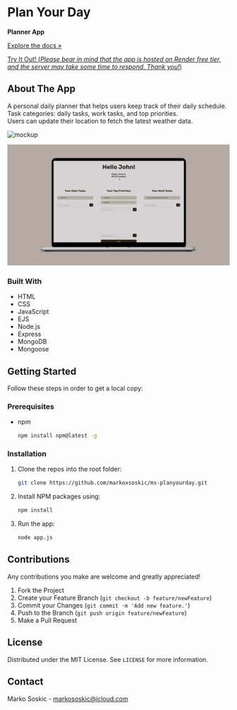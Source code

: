 # Plan Your Day

**Planner App**

[Explore the docs »](https://github.com/markoxsoskic/ms-planyourday)

[Try It Out! (*Please bear in mind that the app is hosted on Render free tier, and the server may take some time to respond. Thank you!*)](https://ms-planyourday-mzbt.onrender.com)



## About The App

A personal daily planner that helps users keep track of their daily schedule.<br>
Task categories: daily tasks, work tasks, and top priorities.<br>
Users can update their location to fetch the latest weather data.

![mockup](public/images/mock-up-01-v02.png)

![mockup](public/images/mock-up-02-v02.png)



### Built With

* HTML
* CSS
* JavaScript 
* EJS
* Node.js
* Express
* MongoDB
* Mongoose



## Getting Started

Follow these steps in order to get a local copy:

### Prerequisites

* npm
  ```sh
  npm install npm@latest -g
  ```
### Installation

1. Clone the repos into the root folder:
   ```sh
   git clone https://github.com/markoxsoskic/ms-planyourday.git
   ```
2. Install NPM packages using:
   ```sh
   npm install
   ```
3. Run the app:
    ```sh
   node app.js
   ```


## Contributions

Any contributions you make are welcome and greatly appreciated!

1. Fork the Project
2. Create your Feature Branch (`git checkout -b feature/newFeature`)
3. Commit your Changes (`git commit -m 'Add new feature.'`)
4. Push to the Branch (`git push origin feature/newFeature`)
5. Make a Pull Request



## License

Distributed under the MIT License. See `LICENSE` for more information.



## Contact

Marko Soskic - markososkic@icloud.com

